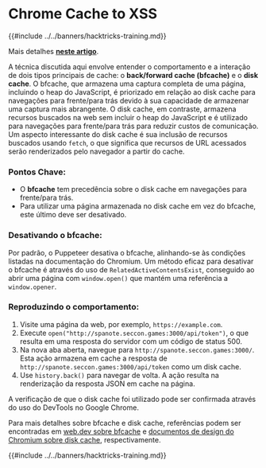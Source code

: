 # Chrome Cache to XSS

{{#include ../../banners/hacktricks-training.md}}

Mais detalhes [**neste artigo**](https://blog.arkark.dev/2022/11/18/seccon-en/#web-spanote).

A técnica discutida aqui envolve entender o comportamento e a interação de dois tipos principais de cache: o **back/forward cache (bfcache)** e o **disk cache**. O bfcache, que armazena uma captura completa de uma página, incluindo o heap do JavaScript, é priorizado em relação ao disk cache para navegações para frente/para trás devido à sua capacidade de armazenar uma captura mais abrangente. O disk cache, em contraste, armazena recursos buscados na web sem incluir o heap do JavaScript e é utilizado para navegações para frente/para trás para reduzir custos de comunicação. Um aspecto interessante do disk cache é sua inclusão de recursos buscados usando `fetch`, o que significa que recursos de URL acessados serão renderizados pelo navegador a partir do cache.

### Pontos Chave:

- O **bfcache** tem precedência sobre o disk cache em navegações para frente/para trás.
- Para utilizar uma página armazenada no disk cache em vez do bfcache, este último deve ser desativado.

### Desativando o bfcache:

Por padrão, o Puppeteer desativa o bfcache, alinhando-se às condições listadas na documentação do Chromium. Um método eficaz para desativar o bfcache é através do uso de `RelatedActiveContentsExist`, conseguido ao abrir uma página com `window.open()` que mantém uma referência a `window.opener`.

### Reproduzindo o comportamento:

1. Visite uma página da web, por exemplo, `https://example.com`.
2. Execute `open("http://spanote.seccon.games:3000/api/token")`, o que resulta em uma resposta do servidor com um código de status 500.
3. Na nova aba aberta, navegue para `http://spanote.seccon.games:3000/`. Esta ação armazena em cache a resposta de `http://spanote.seccon.games:3000/api/token` como um disk cache.
4. Use `history.back()` para navegar de volta. A ação resulta na renderização da resposta JSON em cache na página.

A verificação de que o disk cache foi utilizado pode ser confirmada através do uso do DevTools no Google Chrome.

Para mais detalhes sobre bfcache e disk cache, referências podem ser encontradas em [web.dev sobre bfcache](https://web.dev/i18n/en/bfcache/) e [documentos de design do Chromium sobre disk cache](https://www.chromium.org/developers/design-documents/network-stack/disk-cache/), respectivamente.

{{#include ../../banners/hacktricks-training.md}}
